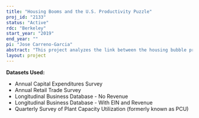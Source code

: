 ```yaml
---
title: "Housing Booms and the U.S. Productivity Puzzle"
proj_id: "2133"
status: "Active"
rdc: "Berkeley"
start_year: "2019"
end_year: ""
pi: "Jose Carreno-Garcia"
abstract: "This project analyzes the link between the housing bubble preceding the Great Recession and the recent U.S. productivity slowdown. This will consist of two stages. The first stage of this analysis will deal with the direct effects of the housing bust on aggregate demand and consumption. The second stage of the analysis will explore the channels that connect the aggregate demand/consumption slowdown to the productivity slowdown."
layout: project
---
```


**Datasets Used:**

  - Annual Capital Expenditures Survey 
  - Annual Retail Trade Survey 
  - Longitudinal Business Database - No Revenue 
  - Longitudinal Business Database - With EIN and Revenue 
  - Quarterly Survey of Plant Capacity Utilization (formerly known as PCU) 

